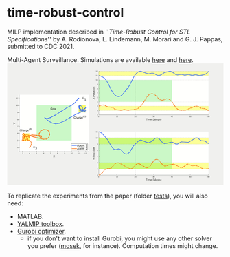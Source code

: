 # time-robust-control

MILP implementation described in ''*Time-Robust Control for STL Specifications*'' by A. Rodionova, L. Lindemann, M. Morari and G. J. Pappas, submitted to CDC 2021.

Multi-Agent Surveillance. Simulations are available [here](https://tinyurl.com/multi-surveil) and [here](https://tinyurl.com/rob-feasibility).
![](multi-surveil.gif)


To replicate the experiments from the paper (folder [tests](https://github.com/nellro/time-robust-control/tree/main/tests)), you will also need: 
- MATLAB.
- [YALMIP toolbox](https://yalmip.github.io/).
- [Gurobi optimizer](https://www.gurobi.com/products/gurobi-optimizer/).
  - if you don't want to install Gurobi, you might use any other solver you prefer ([mosek](https://www.mosek.com/), for instance). Computation times might change.
